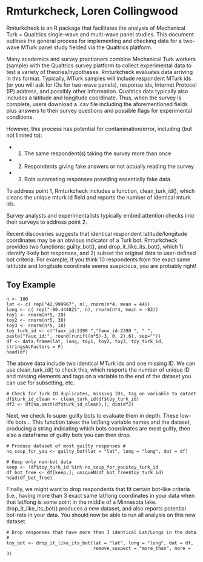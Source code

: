 # Rmturkcheck, Loren Collingwood


Rmturkcheck is an R package that facilitates the analysis of Mechanical Turk + Qualtrics single-wave and multi-wave panel studies. This document outlines the general process for implementing and checking data for a two-wave MTurk panel study fielded via the Qualtrics platform.

Many academics and survey practioners combine Mechanical Turk workers (sample) with the Qualtrics survey platform to collect experimental data to test a variety of theories/hypotheses. Rmturkcheck evaluates data arriving in this format. Typically, MTurk samples will include respondent MTurk ids (or you will ask for IDs for two-wave panels), response ids, Internet Protocol (IP) address, and possibly other information. Qualtrics data typically also includes a latitude and longitude coordinate. Thus, when the survey is complete, users download a .csv file including the aforementioned fields plus answers to their survey questions and possible flags for experimental conditions.

However, this process has potential for contamination/error, including (but not limited to):

* 1. The same respondent(s) taking the survey more than once
* 2. Respondents giving fake answers or not actually reading the survey
* 3. Bots automating responses providing essentially fake data.

To address point 1, Rmturkcheck includes a function, clean_turk_id(), which cleans the unique mturk id field and reports the number of identical mturk ids.

Survey analysts and experimentalists typically embed attention checks into their surveys to address point 2. 

Recent discoveries suggests that identical respondent latitude/longitude coordinates may be an obvious indicator of a Turk bot. Rmturkcheck provides two functions: guilty_bot(), and drop_it_like_its_bot(), which 1) identify likely bot responses, and 2) subset the original data to user-defined bot criteria. For example, if you think 10 respondents from the exact same latitutde and longitude coordinate seems suspicious, you are probably right!

## Toy Example 
```{r}
n <- 100
lat <- c( rep("42.999967", n), rnorm(n*4, mean = 44))
long <- c( rep("-80.444825", n), rnorm(n*4, mean = -83))
toy1 <- rnorm(n*5, 20)
toy2 <- rnorm(n*5, 30)
toy3 <- rnorm(n*5, 10)
toy_turk_id <- c("faux_id:2390 ","faux_id:2390 ", " ", paste("faux_id:", round(runif((n*5)-3, 0, 2),6), sep=""))
df <- data.frame(lat, long, toy1, toy2, toy3, toy_turk_id, stringsAsFactors = F)
head(df)
```

The above data include two identical MTurk ids and one missing ID. We can use clean_turk_id() to check this, which resports the number of unique ID and missing elements and tags on a variable to the end of the dataset you can use for subsetting, etc.

```{r}
# Check for Turk ID duplicates, missing IDs, tag on variable to dataet
df$turk_id_clean <- clean_turk_id(df$toy_turk_id)
df2 <- df[na.omit(df$turk_id_clean),]; dim(df2)
```

Next, we check fo super guilty bots to evaluate them in depth. These low-life bots... This function takes the lat/long variable names and the dataset, producing a string indicating which bots coordinates are most guilty, then also a dataframe of guilty bots you can then drop.

```{r}
# Produce dataset of most guilty responses #
no_soup_for_you <- guilty_bot(lat = "lat", long = "long", dat = df)

# Keep only non-bot data
keep <- !df$toy_turk_id %in% no_soup_for_you$toy_turk_id
df_bot_free <- df[keep,]; uniqueN(df_bot_free$toy_turk_id)
head(df_bot_free)
```

Finally, we might want to drop respondents that fit certain bot-like criteria (i.e., having more than 3 exact same lat/long coordinates in your data when that lat/long is some point in the middle of a Minnesota lake. drop_it_like_its_bot() produces a new dataset, and also reports potential bot-rate in your data. You should now be able to run all analysis on this new dataset.

```{r}
# Drop responses that have more than 3 identical Lat/Longs in the data #
toy_bot <- drop_it_like_its_bot(lat = "lat", long = "long", dat = df,
                                remove_suspect = "more_than", more = 3)
```

